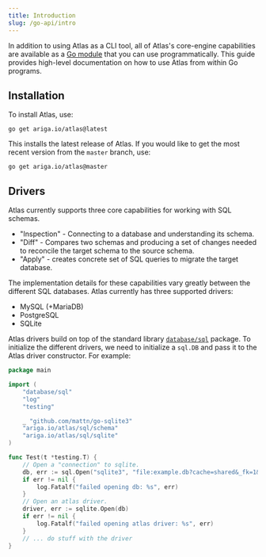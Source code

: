 ```yaml
---
title: Introduction 
slug: /go-api/intro
---
```

In addition to using Atlas as a CLI tool, all of Atlas's core-engine capabilities are available as
a [Go module](https://pkg.go.dev/ariga.io/atlas) that you can use programmatically. This guide provides high-level
documentation on how to use Atlas from within Go programs.

## Installation

To install Atlas, use:

```shell
go get ariga.io/atlas@latest
```

This installs the latest release of Atlas. If you would like to get the most recent version from the `master` branch,
use:

```shell
go get ariga.io/atlas@master
```

## Drivers

Atlas currently supports three core capabilities for working with SQL schemas.

* "Inspection" - Connecting to a database and understanding its schema.
* "Diff" - Compares two schemas and producing a set of changes needed to reconcile the target schema to the source
  schema.
* "Apply" - creates concrete set of SQL queries to migrate the target database.

The implementation details for these capabilities vary greatly between the different SQL databases. Atlas currently has
three supported drivers:

* MySQL (+MariaDB)
* PostgreSQL
* SQLite

Atlas drivers build on top of the standard library [`database/sql`](https://pkg.go.dev/database/sql)
package. To initialize the different drivers, we need to initialize a `sql.DB` and pass it to the Atlas driver
constructor. For example:

```go
package main

import (
	"database/sql"
	"log"
	"testing"

	_ "github.com/mattn/go-sqlite3"
	"ariga.io/atlas/sql/schema"
	"ariga.io/atlas/sql/sqlite"
)

func Test(t *testing.T) {
	// Open a "connection" to sqlite.
	db, err := sql.Open("sqlite3", "file:example.db?cache=shared&_fk=1&mode=memory")
	if err != nil {
		log.Fatalf("failed opening db: %s", err)
	}
	// Open an atlas driver.
	driver, err := sqlite.Open(db)
	if err != nil {
		log.Fatalf("failed opening atlas driver: %s", err)
	}
	// ... do stuff with the driver
}
```

